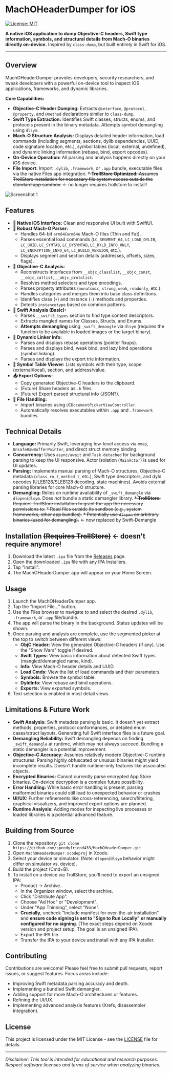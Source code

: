 # MachOHeaderDumper for iOS 

[![License: MIT](https://img.shields.io/badge/License-MIT-blue.svg)](https://opensource.org/licenses/MIT)

**A native iOS application to dump Objective-C headers, Swift type information, symbols, and structural details from Mach-O binaries directly on-device.** Inspired by `class-dump`, but built entirely in Swift for iOS.

---

## Overview

MachOHeaderDumper provides developers, security researchers, and tweak developers with a powerful on-device tool to inspect iOS applications, frameworks, and dynamic libraries.

**Core Capabilities:**

*   **Objective-C Header Dumping:** Extracts `@interface`, `@protocol`, `@property`, and `@method` declarations similar to `class-dump`.
*   **Swift Type Extraction:** Identifies Swift classes, structs, enums, and protocols present in the binary metadata. Attempts symbol demangling using `dlsym`.
*   **Mach-O Structure Analysis:** Displays detailed header information, load commands (including segments, sections, dylib dependencies, UUID, code signature location, etc.), symbol tables (local, external, undefined), and dynamic linking information (rebase, bind, export opcodes).
*   **On-Device Operation:** All parsing and analysis happens directly on your iOS device.
*   **File Import:** Import `.dylib`, `.framework`, or `.app` bundle, executable files via the native Files app integration.
~~*   **TrollStore Optimized:** Assumes TrollStore installation for necessary file system access outside the standard app sandbox.~~ <- no longer requires trollstore to install!

![Screenshot 1](https://github.com/user-attachments/assets/cef49eba-dcec-408c-9bc5-eb18fd6513c7) 

## Features

*   **📱 Native iOS Interface:** Clean and responsive UI built with SwiftUI.
*   **🧠 Robust Mach-O Parser:**
    *   Handles 64-bit `arm64`/`arm64e` Mach-O files (Thin and Fat).
    *   Parses essential load commands (`LC_SEGMENT_64`, `LC_LOAD_DYLIB`, `LC_UUID`, `LC_SYMTAB`, `LC_DYSYMTAB`, `LC_DYLD_INFO_ONLY`, `LC_ENCRYPTION_INFO_64`, `LC_BUILD_VERSION`, etc.).
    *   Displays segment and section details (addresses, offsets, sizes, flags).
*   **🔬 Objective-C Analysis:**
    *   Reconstructs interfaces from `__objc_classlist`, `__objc_const`, `__objc_catlist`, `__objc_protolist`.
    *   Resolves method selectors and type encodings.
    *   Parses property attributes (`nonatomic`, `strong`, `weak`, `readonly`, etc.).
    *   Handles categories and merges them into base class definitions.
    *   Identifies class (`+`) and instance (`-`) methods and properties.
    *   Detects `instancetype` based on common patterns.
*   **🔬 Swift Analysis (Basic):**
    *   Parses `__swift5_types` section to find type context descriptors.
    *   Extracts mangled names for Classes, Structs, and Enums.
    *   **Attempts demangling** using `_swift_demangle` via `dlsym` (requires the function to be available in loaded images or the target binary).
*   **🔗 Dynamic Linker Info:**
    *   Parses and displays rebase operations (pointer fixups).
    *   Parses and displays bind, weak bind, and lazy bind operations (symbol linking).
    *   Parses and displays the export trie information.
*   **📄 Symbol Table Viewer:** Lists symbols with their type, scope (external/local), section, and address/value.
*   **📤 Export Options:**
    *   Copy generated Objective-C headers to the clipboard.
    *   (Future) Share headers as `.h` files.
    *   (Future) Export parsed structural info (JSON?).
*   **📂 File Handling:**
    *   Import binaries using `UIDocumentPickerViewController`.
    *   Automatically resolves executables within `.app` and `.framework` bundles.

## Technical Details

*   **Language:** Primarily Swift, leveraging low-level access via `mmap`, `UnsafeRawBufferPointer`, and direct struct memory binding.
*   **Concurrency:** Uses `async/await` and `Task.detached` for background parsing to keep the UI responsive. Actor isolation (`MainActor`) is used for UI updates.
*   **Parsing:** Implements manual parsing of Mach-O structures, Objective-C metadata (`class_ro_t`, `method_t`, etc.), Swift type descriptors, and dyld opcodes (ULEB128/SLEB128 decoding, state machines). Avoids external parsing libraries for core Mach-O structure.
*   **Demangling:** Relies on runtime availability of `_swift_demangle` via `dlopen`/`dlsym`. Does *not* bundle a static demangler library.
~~*   **TrollStore:** Requires TrollStore installation to grant the app the necessary permissions to:~~
    ~~*   Read files outside its sandbox (e.g., system frameworks, other app bundles).~~
    ~~*   Potentially use `dlopen` on arbitrary binaries (used for demangling).~~ <- now replaced by Swift-Demangle

## Installation ~~(Requires TrollStore)~~ <- doesn't require anymore!

1.  Download the latest `.ipa` file from the [Releases](https://github.com/speedyfriend433/MachOHeaderDumper/releases/tag/Releases) page.
2.  Open the downloaded `.ipa` file with any IPA Installers.
3.  Tap "Install".
4.  The MachOHeaderDumper app will appear on your Home Screen.

## Usage

1.  Launch the MachOHeaderDumper app.
2.  Tap the "Import File..." button.
3.  Use the Files browser to navigate to and select the desired `.dylib`, `.framework`, or `.app` file/bundle.
4.  The app will parse the binary in the background. Status updates will be shown.
5.  Once parsing and analysis are complete, use the segmented picker at the top to switch between different views:
    *   **ObjC Header:** View the generated Objective-C headers (if any). Use the "Show IVars" toggle if desired.
    *   **Swift Types:** View basic information about detected Swift types (mangled/demangled name, kind).
    *   **Info:** View Mach-O header details and UUID.
    *   **Load Cmds:** View the list of load commands and their parameters.
    *   **Symbols:** Browse the symbol table.
    *   **DyldInfo:** View rebase and bind operations.
    *   **Exports:** View exported symbols.
6.  Text selection is enabled in most detail views.

## Limitations & Future Work

*   **Swift Analysis:** Swift metadata parsing is basic. It doesn't yet extract methods, properties, protocol conformances, or detailed enum cases/struct layouts. Generating full Swift interface files is a future goal.
*   **Demangling Reliability:** Swift demangling depends on finding `_swift_demangle` at runtime, which may not always succeed. Bundling a static demangler is a potential improvement.
*   **Objective-C Accuracy:** Assumes relatively modern Objective-C runtime structures. Parsing highly obfuscated or unusual binaries might yield incomplete results. Doesn't handle runtime-only features like associated objects.
*   **Encrypted Binaries:** Cannot currently parse encrypted App Store binaries. On-device decryption is a complex future possibility.
*   **Error Handling:** While basic error handling is present, parsing malformed binaries could still lead to unexpected behavior or crashes.
*   **UI/UX:** Further refinements like cross-referencing, search/filtering, graphical visualizers, and improved export options are planned.
*   **Runtime Analysis:** Adding modes for inspecting live processes or loaded libraries is a potential advanced feature.

## Building from Source

1.  Clone the repository: `git clone https://github.com/speedyfriend433/MachOHeaderDumper.git`
2.  Open `MachOHeaderDumper.xcodeproj` in Xcode.
3.  Select your device or simulator. (Note: `dlopen`/`dlsym` behavior might differ on simulator vs. device).
4.  Build the project (Cmd+B).
5.  To install on a device via TrollStore, you'll need to export an unsigned IPA:
    *   Product -> Archive.
    *   In the Organizer window, select the archive.
    *   Click "Distribute App".
    *   Choose "Ad Hoc" or "Development".
    *   Under "App Thinning", select "None".
    *   **Crucially**, uncheck "Include manifest for over-the-air installation" and **ensure code signing is set to "Sign to Run Locally" or manually configured for no signing**. (The exact steps depend on Xcode version and project setup. The goal is an unsigned IPA).
    *   Export the IPA file.
    *   Transfer the IPA to your device and install with any IPA Installer.

## Contributing

Contributions are welcome! Please feel free to submit pull requests, report issues, or suggest features. Focus areas include:

*   Improving Swift metadata parsing accuracy and depth.
*   Implementing a bundled Swift demangler.
*   Adding support for more Mach-O architectures or features.
*   Refining the UI/UX.
*   Implementing advanced analysis features (Xrefs, disassembler integration).

## License

This project is licensed under the MIT License - see the [LICENSE](LICENSE) file for details.

---

*Disclaimer: This tool is intended for educational and research purposes. Respect software licenses and terms of service when analyzing binaries.*
